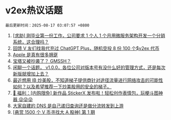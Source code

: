 # v2ex热议话题

`最后更新时间：2025-08-17 03:07:57 +0800`

1. [[求助] 刚毕业第一份工作，公司要求 1 个人 1 个月用微服务架构开发一个分销系统，这合理吗？](https://www.v2ex.com/t/1152832)
1. [回馈 V 友们找我代充过 ChatGPT Plus，随机空投 8 份 100 个$v2ex 代币](https://www.v2ex.com/t/1152838)
1. [Apple 是真有很多拥趸](https://www.v2ex.com/t/1152797)
1. [宝塔又被抄袭了？ GMSSH？](https://www.v2ex.com/t/1152822)
1. [闲聊一个话题， v1.0.0，各位公司对版本号有没什么好的管理方式，还是每次新版就增加上去？](https://www.v2ex.com/t/1152788)
1. [最近想用 IB 炒美股，不知道梯子提供商针对途径流量进行网络攻击的可能性如何？以及希望推荐一下炒美股用的安全的梯子。](https://www.v2ex.com/t/1152792)
1. [🎁 福利：[内购限免] 新作品 StickerX 发布啦！轻松创作表情包，玩梗斗图神器 😜😜😜](https://www.v2ex.com/t/1152848)
1. [大家自建的 DNS 是自己递归查询还是做分流转发到上游](https://www.v2ex.com/t/1152862)
1. [[悬赏 1500 个 V 币寻找大 A 股神] 第 1 期](https://www.v2ex.com/t/1152798)

